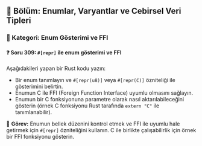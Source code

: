 ## 📘 Bölüm: Enumlar, Varyantlar ve Cebirsel Veri Tipleri  
### 🔹 Kategori: Enum Gösterimi ve FFI  
#### ❓ Soru 309: `#[repr]` ile enum gösterimi ve FFI

Aşağıdakileri yapan bir Rust kodu yazın:

- Bir enum tanımlayın ve `#[repr(u8)]` veya `#[repr(C)]` özniteliği ile gösterimini belirtin.
- Enumun C ile FFI (Foreign Function Interface) uyumlu olmasını sağlayın.
- Enumun bir C fonksiyonuna parametre olarak nasıl aktarılabileceğini gösterin (örnek C fonksiyonu Rust tarafında `extern "C"` ile tanımlanabilir).

🔧 **Görev:** Enumun bellek düzenini kontrol etmek ve FFI ile uyumlu hale getirmek için `#[repr]` özniteliğini kullanın. C ile birlikte çalışabilirlik için örnek bir FFI fonksiyonu gösterin.
